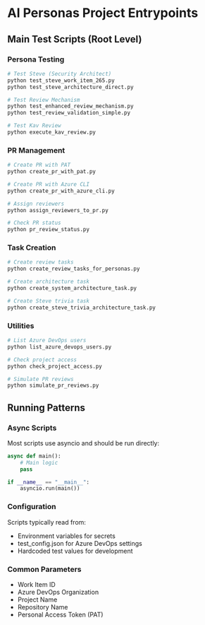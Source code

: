 # AI Personas Project Entrypoints

## Main Test Scripts (Root Level)

### Persona Testing
```bash
# Test Steve (Security Architect)
python test_steve_work_item_265.py
python test_steve_architecture_direct.py

# Test Review Mechanism
python test_enhanced_review_mechanism.py
python test_review_validation_simple.py

# Test Kav Review
python execute_kav_review.py
```

### PR Management
```bash
# Create PR with PAT
python create_pr_with_pat.py

# Create PR with Azure CLI
python create_pr_with_azure_cli.py

# Assign reviewers
python assign_reviewers_to_pr.py

# Check PR status
python pr_review_status.py
```

### Task Creation
```bash
# Create review tasks
python create_review_tasks_for_personas.py

# Create architecture task
python create_system_architecture_task.py

# Create Steve trivia task
python create_steve_trivia_architecture_task.py
```

### Utilities
```bash
# List Azure DevOps users
python list_azure_devops_users.py

# Check project access
python check_project_access.py

# Simulate PR reviews
python simulate_pr_reviews.py
```

## Running Patterns

### Async Scripts
Most scripts use asyncio and should be run directly:
```python
async def main():
    # Main logic
    pass

if __name__ == "__main__":
    asyncio.run(main())
```

### Configuration
Scripts typically read from:
- Environment variables for secrets
- test_config.json for Azure DevOps settings
- Hardcoded test values for development

### Common Parameters
- Work Item ID
- Azure DevOps Organization
- Project Name
- Repository Name
- Personal Access Token (PAT)